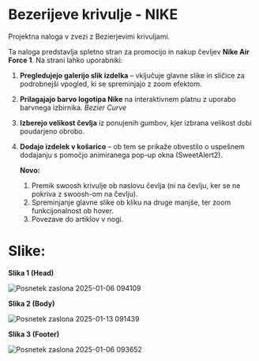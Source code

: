# Bezerijeve krivulje - NIKE
Projektna naloga v zvezi z Bezierjevimi krivuljami.

Ta naloga predstavlja spletno stran za promocijo in nakup čevljev **Nike Air Force 1**. Na strani lahko uporabniki: 
 
1. **Pregledujejo galerijo slik izdelka** – vključuje glavne slike in sličice za podrobnejši vpogled, ki se spreminjajo z zoom efektom.
2. **Prilagajajo barvo logotipa Nike** na interaktivnem platnu z uporabo barvnega izbirnika. *Bezier Curve*
3. **Izberejo velikost čevlja** iz ponujenih gumbov, kjer izbrana velikost dobi poudarjeno obrobo.
4. **Dodajo izdelek v košarico** – ob tem se prikaže obvestilo o uspešnem dodajanju s pomočjo animiranega pop-up okna (SweetAlert2).

   **Novo:**
   1. Premik swoosh krivulje ob naslovu čevlja (ni na čevlju, ker se ne pokriva z swoosh-om na čevlju).
   2. Spreminjanje glavne slike ob kliku na druge manjše, ter zoom funkcijonalnost ob hover.
   3. Povezave do artiklov v nogi.
   

# Slike:
**Slika 1 (Head)**

![Posnetek zaslona 2025-01-06 094109](https://github.com/user-attachments/assets/0d28aa69-7b7a-4d7e-bd7a-cc09caeaf7f4)



**Slika 2 (Body)**

![Posnetek zaslona 2025-01-13 091439](https://github.com/user-attachments/assets/7cb1cb6b-f5a4-46ff-8d22-ad0ecc014a35)



**Slika 3 (Footer)**

![Posnetek zaslona 2025-01-06 093652](https://github.com/user-attachments/assets/cf8b2170-d7b1-4d56-9b9d-784d70d2d15d)
